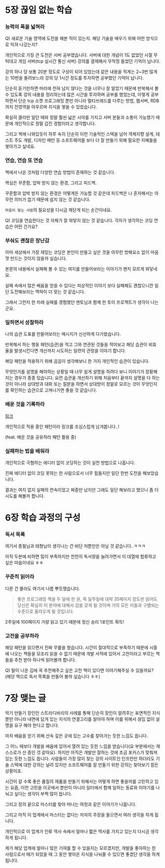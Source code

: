 # 5장 끊임 없는 학습

### 능력의 폭을 넓혀라

Q) 새로운 기술 영역에 도전을 해본 적이 있는지. 해당 기술을 배우기 위해 어떤 방식으로 익혀 나갔는지?

개인적으로 가장 큰 도전은 서버 공부였습니다. 서버에 대한 개념이 1도 없었던 시절 무턱대고 게임 서버(tcp 실시간 통신 서버) 강의를 결제해서 무작정 들었던 기억이 납니다.

강의 하나 당 보통 20분 정도로 구성이 되어 있었는데 같은 내용을 적게는 2~3번 많게는 10번을 돌려보느라 강의 당 1시간 정도를 투자하면 공부했던 기억이 납니다.

단순히 듣기만하면 머리에 전혀 남지 않다는 것을 너무나 잘 알았기 때문에 반복해서 볼 수 있도록 강의 내용을 정리하는데 많은 시간을 투자하며 공부를 했었는데, 이렇게 공부하면서 단순 tcp 소켓 프로그래밍 뿐만 아니라 멀티쓰레드를 다루는 방법, 웹서버, RDB까지 전영역을 아우르며 지식을 쌓을 수 있었습니다.

확실히 클라만 알던 때와 정말 훨씬 넓은 시야를 가지고 서버 분들과 소통이 가능했기 때문에 개인적으로 정말 갑진 경험이라고 생각합니다.

그리고 책에 나와있듯이 하루 속히 단순히 이런 기술적인 스택을 넘어 객체지향 설계, 테스트 주도 개발, 디자인 패턴 등 소프트웨어를 보다 더 잘 만들기 위해 필요한 지혜들을 쌓아가고 싶네요.

### 연습, 연습 또 연습

책에서 나온 것처럼 다양한 연습 방법이 존재하는 것 같습니다.

핵심은 꾸준함, 압박 받지 않는 환경, 그리고 피드백.

꾸준함과 압박 받지 않는 환경은 어떻게든 가능할 것 같은데 피드백은 나 혼자해서는 아무런 의미가 없기 때문에 쉽지 않는 것 같습니다.

`마음이 맞는 사람`의 필요성을 다시금 깨닫게 되는 순간이네요.

Q) 코딩을 연습한다는 것 자체가 잘 와닿지 않는 것 같습니다. 각자가 생각하는 코딩 연습은 어떤 건가요?

### 부숴도 괜찮은 장난감

아마 세상에서 가장 재밌는 코딩은 본인이 만들고 싶은 것을 아무런 방해요소 없이 마음 껏 만드는 것이지 않을까 싶습니다. 

본문의 내용에서 실패해 볼 수 있는 여지를 만들어보라는 이야기가 왠지 모르게  와닿네요.

실패 속에서 많은 배움을 얻을 수 있다는 피상적인 이야기 보다 실패해도 괜찮으니깐 일단 도전해보라는 맥락이 더 맞는 것 같습니다.

그래서 그런지 한 차례 실패를 경험했던 멘토님과 함께 한 토이 프로젝트가 생각이 나는 군요.

### 일하면서 성찰하라

나의 습관 도표를 만들어보라는 메시지가 신선하게 다가왔습니다.

반복해서 하는 행동 패턴(습관)을 적고 그와 연관된 것들을 적어보고 해당 습관이 비효율을 발생시킨다면 개선까지 시도하는 일련의 관정을 이야기 합니다.

해당 패턴을 적용하기 위해 곰곰이 생각해보니 한 가지 개인적인 습관이 있습니다.

무엇인가를 설명을 해야하는 상황일 때 너무 쉽게 설명을 하려다 보니 이야기가 장황해지는 경우가 종종 있습니다. 요런 습관을 개선하기 위해 처음부터 끝까지 설명을 다 하는 것이 아니라 상대방과 대화 또는 질문을 하면서 상대방이 정말로 모르는 것이 무엇인지를 확인하는 습관으로 고쳐나가면 좋을 것 같습니다.

### 배운 것을 기록하라

[링크](https://josephcha.notion.site/c4f0574a192e44e6bd600cce47796c86?v=749eb52705244415940b7aff2621da30)

개인적으로 적용 중인 패턴이라 링크를 조심스럽게 남겨봅니다..!

(feat. 배운 것을 공유하라 패턴 활용 중)

### 실패하는 법을 배워라

개인적으로 극혐하는 에디터 없이 코딩하는 것이 실천 방법으로 나옵니다.

진짜 에디터 없이 코딩 못하는 한 사람으로서 너무 힘들지만 일단 한번 도전을 해보았습니다.

결과는 여지 없지 실패의 연속이었고 짜증만 났지만 그래도 일단 해보라고 했으니 좀 더 시도를 해볼까 합니다.

# 6장 학습 과정의 구성

### 독서 목록

여기서 종필님과 태형님이 생각나는 건 비단 저뿐만은 아닐 것 같습니다..ㅋㅋㅋ

아직 두분에 비하면 많이 부족하지만 천천히 독서량을 늘려가면서 이 대열에 합류하고 싶은 마음이네요 ㅎㅎ

### 꾸준히 읽어라

다른 건 몰라도 여기서 나름 뿌듯했습니다.

> 좋은 프로그래밍 책을 두 달에 한 권, 즉 일주일에 대략 35페이지 정도만 읽어도 당신은 확실히 이 분야에 대해서 감을 갖게 될 것이며 거의 모든 이들과 구별되는 수준으로 올라오게 될 것입니다.
> 

2주일에 100페이지 가량 읽고 있기 때문에 정신 승리 1포인트 획득!

### 고전을 공부하라

해당 패턴을 읽으면서 진짜 무릎을 쳤습니다. 시간이 절대적으로 부족하기 때문에 시중에 나오는 책들을 모조리 읽을 수 없기 때문에 개발 서적에 있어서 고전이라고 부르는 책들을 추천 받아 하나씩 읽어볼까 합니다.

Q) 말이 나온 김에 꼭 추천해주고 싶은 고전 책이 있다면 이야기해주실 수 있을까요? (해당 책으로 독서 목록을 만들어 볼까 싶습니다 ㅎㅎ)

# 7장 맺는 글

악기 만들기 장인인 스트라디바리의 사례를 통해 단순히 장인이 알려주는 표면적인 지식 뿐만 아니라 내면에 담겨 있는 지식의 연결고리를 알아야 하며 이를 위해서 끊임 없이 설명을 요구 해야 한다고 합니다. 

마치 배움을 얻기 위해 산속 깊은 곳에 있는 고수를 찾아가는 듯한 느낌도 듭니다.

그 어느 때보다 개발을 배움에 있어서 열려 있는 듯한 느낌을 받습니다(요 부분에서는 제 스스로가 산 증인 것 같아요). 하지만 아직은 개발만 잘하는 것에 조금 포커스가 맞춰져 있는 듯한 느낌도 듭니다. 사람들이 가장 많이 찾는 강의 사이트인 인프런만 하더라도 기술 스택에 대한 강의는 널려 있지만 소프트웨어를 잘 만들기 위한 강의는 찾아보기 힘든 상황이죠.

시간이 갈 수록 좋은 품질의 제품을 만들기 위해서는 어떻게 하면 좋을까를 고민하고 있는 요즘, 이런 고민을 이곳에서 뿐만이 아니라 일터에서 함께 일하는 동료와 이야기를 나눠고 싶다는 생각이 부쩍 많이 듭니다. 

그리고 장의 끝으로 마스터를 찾아 떠나는 여정과 같은 이야기가 나옵니다.

그리고 아직 이 업계에서 마스터는 없다는 저자의 주장을 들으면서 여러 생각을 하게 됩니다.

개인적으로 이 업계가 인류 역사 속에서 얼마나 짧은 역사를 가지고 있는지 다시금 생각하게 됩니다.

제가 해당 업계에 얼마나 많은 기여를 할 수 있을지는 모르겠지만, 개발을 좋아하는 한 사람으로서 때가 되었을 때 그 동안 쌓아온 지식을 나눠줄 수 있으면 좋겠단 생각을 하게 됩니다.
